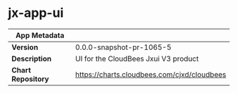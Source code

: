 # jx-app-ui

|App Metadata||
|---|---|
| **Version** | 0.0.0-snapshot-pr-1065-5 |
| **Description** | UI for the CloudBees Jxui V3 product |
| **Chart Repository** | https://charts.cloudbees.com/cjxd/cloudbees |
